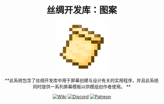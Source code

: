 <div style="text-align:center">

# 丝绸开发库：图案

**<img src="../../img/icon.png" alt="Logo" width="160" height="160"/>**

**此系统包含了丝绸开发库中用于屏幕创建与设计有关的实用程序，并且此系统同时提供一系列屏幕模板以供模组创作者使用。
**

[<img alt="Wiki" height="64" src="https://cdn.simpleicons.org/wikipedia/000000/FFFFFF]" width="64"/>](https://silk-mc.gitbook.io/silk-api)
[<img alt="Discord" height="64" src="https://cdn.simpleicons.org/discord" width="64"/>](https://discord.com/invite/ZJuQyH2RBz)
[<img alt="Patreon" height="64" src="https://cdn.simpleicons.org/patreon/000000/FFFFFF" width="64"/>](https://www.patreon.com/GameGeek_Saikel)

</div>